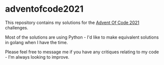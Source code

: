 # adventofcode2021
This repository contains my solutions for the [Advent Of Code 2021](https://adventofcode.com/) challenges.

Most of the solutions are using Python - I'd like to make equivalent solutions in golang when I have the time.

Please feel free to message me if you have any critiques relating to my code - I'm always looking to improve.
